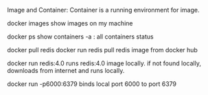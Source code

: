 Image and Container:
    Container is a running environment for image.

docker images
    show images on my machine

docker ps
    show containers
    -a : all containers status

docker pull redis
docker run redis
    pull redis image from docker hub

docker run redis:4.0
    runs redis:4.0 image locally. if not found locally, downloads from internet and runs locally.

docker run -p6000:6379
    binds local port 6000 to port 6379